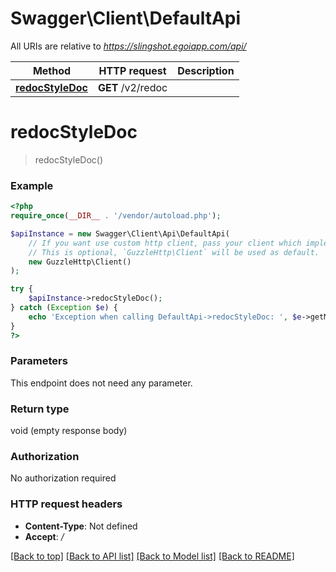# Swagger\Client\DefaultApi

All URIs are relative to *https://slingshot.egoiapp.com/api/*

Method | HTTP request | Description
------------- | ------------- | -------------
[**redocStyleDoc**](DefaultApi.md#redocstyledoc) | **GET** /v2/redoc | 

# **redocStyleDoc**
> redocStyleDoc()



### Example
```php
<?php
require_once(__DIR__ . '/vendor/autoload.php');

$apiInstance = new Swagger\Client\Api\DefaultApi(
    // If you want use custom http client, pass your client which implements `GuzzleHttp\ClientInterface`.
    // This is optional, `GuzzleHttp\Client` will be used as default.
    new GuzzleHttp\Client()
);

try {
    $apiInstance->redocStyleDoc();
} catch (Exception $e) {
    echo 'Exception when calling DefaultApi->redocStyleDoc: ', $e->getMessage(), PHP_EOL;
}
?>
```

### Parameters
This endpoint does not need any parameter.

### Return type

void (empty response body)

### Authorization

No authorization required

### HTTP request headers

 - **Content-Type**: Not defined
 - **Accept**: */*

[[Back to top]](#) [[Back to API list]](../../README.md#documentation-for-api-endpoints) [[Back to Model list]](../../README.md#documentation-for-models) [[Back to README]](../../README.md)

